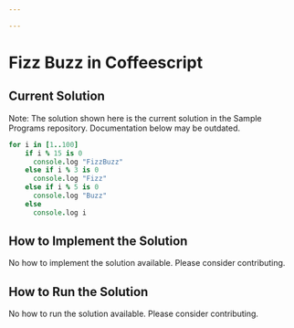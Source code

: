 ```yaml
---

---
```


# Fizz Buzz in Coffeescript

## Current Solution

Note: The solution shown here is the current solution in the Sample Programs repository. Documentation below may be outdated.

```Coffeescript
for i in [1..100]	
    if i % 15 is 0	
      console.log "FizzBuzz"	
    else if i % 3 is 0	
      console.log "Fizz"	
    else if i % 5 is 0	
      console.log "Buzz"	
    else	
      console.log i 
```

## How to Implement the Solution

No how to implement the solution available. Please consider contributing.

## How to Run the Solution

No how to run the solution available. Please consider contributing.